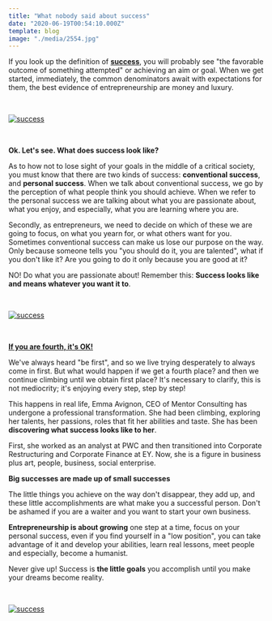 ```yaml
---
title: "What nobody said about success"
date: "2020-06-19T00:54:10.000Z"
template: blog
image: "./media/2554.jpg"
---
```


If you look up the definition of **[success](https://dictionary.cambridge.org/es/diccionario/ingles/success)**, you will probably see "the favorable outcome of something attempted" or achieving an aim or goal. When we get started, immediately, the common denominators await with expectations for them, the best evidence of entrepreneurship are money and luxury.

<Br>

[![success](media/pasted-image-0-1.png)](#)

<Br>

<title-2>**Ok. Let's see. What does success look like?**</title-2>

As to how not to lose sight of your goals in the middle of a critical society, you must know that there are two kinds of success: **conventional success**, and **personal success**. When we talk about conventional success, we go by the perception of what people think you should achieve. When we refer to the personal success we are talking about what you are passionate about, what you enjoy, and especially, what you are learning where you are.

Secondly, as entrepreneurs, we need to decide on which of these we are going to focus, on what you yearn for, or what others want for you. Sometimes conventional success can make us lose our purpose on the way. Only because someone tells you "you should do it, you are talented", what if you don't like it? Are you going to do it only because you are good at it?

NO! Do what you are passionate about! Remember this: **Success looks like and means whatever you want it to**.

<Br>

[![success](media/brendan-church-182747-unsplash.jpg)](#)

<Br>

<title-3>[**If you are fourth, it's OK!** ](https://www.forbes.com/sites/shavonlindley/2018/08/08/four-questions-to-define-real-success-at-work/#63d20f085ae7)</title-3>

We've always heard "be first", and so we live trying desperately to always come in first. But what would happen if we get a fourth place? and then we continue climbing until we obtain first place? It's necessary to clarify, this is not mediocrity; it's enjoying every step, step by step!

This happens in real life, Emma Avignon, CEO of Mentor Consulting has undergone a professional transformation. She had been climbing, exploring her talents, her passions, roles that fit her abilities and taste. She has been **discovering what success looks like to her**.

First, she worked as an analyst at PWC and then transitioned into Corporate Restructuring and Corporate Finance at EY. Now, she is a figure in business plus art, people, business, social enterprise.

<title-4>**Big successes are made up of small successes**</title-4>

The little things you achieve on the way don't disappear, they add up, and these little accomplishments are what make you a successful person. Don't be ashamed if you are a waiter and you want to start your own business.

**Entrepreneurship is about growing** one step at a time, focus on your personal success, even if you find yourself in a "low position", you can take advantage of it and develop your abilities, learn real lessons, meet people and especially, become a humanist.

Never give up! Success is **the little goals** you accomplish until you make your dreams become reality.

<Br>

[![success](media/nonsap-visuals-760215-unsplash.jpg)](#)

<Br>


